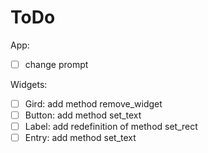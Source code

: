 # ToDo

App:
 - [ ] change prompt

Widgets:
 - [ ] Gird: add method remove_widget
 - [ ] Button: add method set_text
 - [ ] Label: add redefinition of method set_rect
 - [ ] Entry: add method set_text
